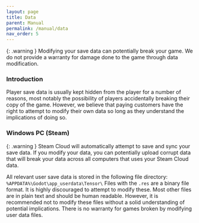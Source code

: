 ```yaml
---
layout: page
title: Data
parent: Manual
permalink: /manual/data
nav_order: 5
---
```


{: .warning }
Modifying your save data can potentially break your game. We do not provide a warranty for damage done to the game through data modification.

### Introduction
Player save data is usually kept hidden from the player for a number of reasons, most notably the possibility of players accidentally breaking their copy of the game. However, we believe that paying customers have the right to attempt to modify their own data so long as they understand the implications of doing so.

### Windows PC (Steam)

{: .warning }
Steam Cloud will automatically attempt to save and sync your save data. If you modify your data, you can potentially upload corrupt data that will break your data across all computers that uses your Steam Cloud data.

All relevant user save data is stored in the following file directory: ```%APPDATA%\Godot\app_userdata\Tensor\```
Files with the ```.res``` are a binary file format. It is highly discouraged to attempt to modify these. Most other files are in plain text and should be human readable. However, it is recommended not to modify these files without a solid understanding of potential implications. There is no warranty for games broken by modifying user data files.